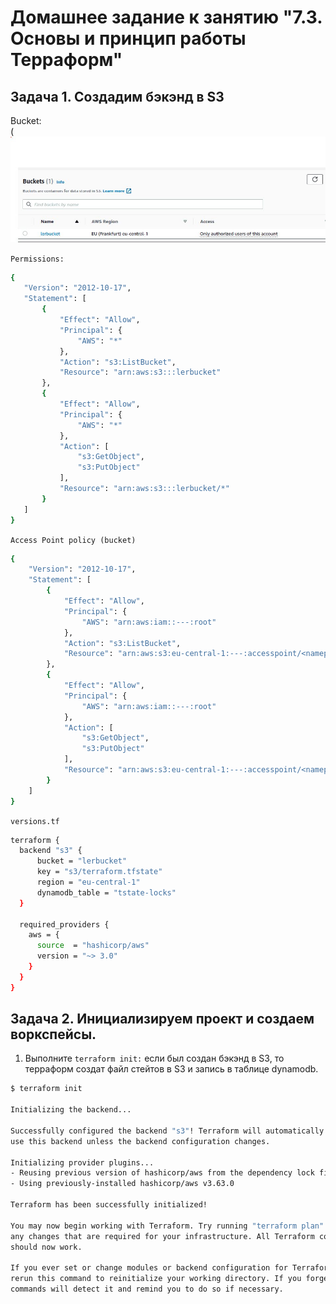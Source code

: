 # Домашнее задание к занятию "7.3. Основы и принцип работы Терраформ"
## Задача 1. Создадим бэкэнд в S3
Bucket:  
(![Screenshot](https://github.com/Smarzhic/netology/blob/main/07-terraform-03-basic/1.JPG) 

`Permissions:`

```bash
{
   "Version": "2012-10-17",
   "Statement": [
       {
           "Effect": "Allow",
           "Principal": {
               "AWS": "*"
           },
           "Action": "s3:ListBucket",
           "Resource": "arn:aws:s3:::lerbucket"
       },
       {
           "Effect": "Allow",
           "Principal": {
               "AWS": "*"
           },
           "Action": [
               "s3:GetObject",
               "s3:PutObject"
           ],
           "Resource": "arn:aws:s3:::lerbucket/*"
       }
   ]
}
```
`Access Point policy (bucket)`
```bash
{
    "Version": "2012-10-17",
    "Statement": [
        {
            "Effect": "Allow",
            "Principal": {
                "AWS": "arn:aws:iam::---:root"
            },
            "Action": "s3:ListBucket",
            "Resource": "arn:aws:s3:eu-central-1:---:accesspoint/<namepoint>"
        },
        {
            "Effect": "Allow",
            "Principal": {
                "AWS": "arn:aws:iam::---:root"
            },
            "Action": [
                "s3:GetObject",
                "s3:PutObject"
            ],
            "Resource": "arn:aws:s3:eu-central-1:---:accesspoint/<namepoint>/object/<iam role>/*"
        }
    ]
}
````
`versions.tf`
```bash
terraform {
  backend "s3" {
      bucket = "lerbucket"
      key = "s3/terraform.tfstate"
      region = "eu-central-1"
      dynamodb_table = "tstate-locks"
  }

  required_providers {
    aws = {
      source  = "hashicorp/aws"
      version = "~> 3.0"
    }
  }
}
```
## Задача 2. Инициализируем проект и создаем воркспейсы.
1. Выполните `terraform init:` если был создан бэкэнд в S3, то терраформ создат файл стейтов в S3 и запись в таблице dynamodb.
```bash
$ terraform init

Initializing the backend...

Successfully configured the backend "s3"! Terraform will automatically
use this backend unless the backend configuration changes.

Initializing provider plugins...
- Reusing previous version of hashicorp/aws from the dependency lock file
- Using previously-installed hashicorp/aws v3.63.0

Terraform has been successfully initialized!

You may now begin working with Terraform. Try running "terraform plan" to see
any changes that are required for your infrastructure. All Terraform commands
should now work.

If you ever set or change modules or backend configuration for Terraform,
rerun this command to reinitialize your working directory. If you forget, other
commands will detect it and remind you to do so if necessary.
```
